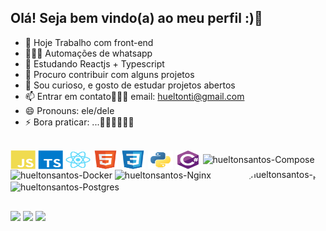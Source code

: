 ## Olá! Seja bem vindo(a) ao meu perfil :)👋

- 🔭 Hoje Trabalho com front-end
- 👨🏾‍💻 Automações de whatsapp
- 🌱 Estudando Reactjs + Typescript
- 👯 Procuro contribuir com alguns projetos
- 🤔 Sou curioso, e gosto de estudar projetos abertos
- 📫 Entrar em contato👨🏼‍💻 email: hueltonti@gmail.com
- 😄 Pronouns: ele/dele
- ⚡ Bora praticar: ...👨🏼‍💻👨🏼‍💻


<div style="display: inline_block"><br>
  <img align="center" alt="hueltonsantos-Js" height="30" width="40" src="https://raw.githubusercontent.com/devicons/devicon/master/icons/javascript/javascript-plain.svg">
  <img align="center" alt="hueltonsantos-Ts" height="30" width="40" src="https://raw.githubusercontent.com/devicons/devicon/master/icons/typescript/typescript-plain.svg">
  <img align="center" alt="hueltonsantos-React" height="30" width="40" src="https://raw.githubusercontent.com/devicons/devicon/master/icons/react/react-original.svg">
  <img align="center" alt="hueltonsantos-HTML" height="30" width="40" src="https://raw.githubusercontent.com/devicons/devicon/master/icons/html5/html5-original.svg">
  <img align="center" alt="hueltonsantos-CSS" height="30" width="40" src="https://raw.githubusercontent.com/devicons/devicon/master/icons/css3/css3-original.svg">
  <img align="center" alt="hueltonsantos-Python" height="30" width="40" src="https://raw.githubusercontent.com/devicons/devicon/master/icons/python/python-original.svg">
  <img align="center" alt="hueltonsantos-Csharp" height="30" width="40" src="https://raw.githubusercontent.com/devicons/devicon/master/icons/csharp/csharp-original.svg">
  <img align="center" alt="hueltonsantos-Compose" height="30" width="40" src="https://cdn.jsdelivr.net/gh/devicons/devicon/icons/composer/composer-original.svg"/>
  <img align="center" alt="hueltonsantos-Docker" height="30" width="40" src="https://cdn.jsdelivr.net/gh/devicons/devicon/icons/docker/docker-plain-wordmark.svg" />
  <img align="right" alt="hueltonsantos-pic" height="150" style="border-radius:50px;" src="https://avatars.githubusercontent.com/u/90808048?v=4">
  <img align="center" alt="hueltonsantos-Nginx" height="30" width="40" src="https://cdn.jsdelivr.net/gh/devicons/devicon/icons/nginx/nginx-original.svg" />
  <img align="center" alt="hueltonsantos-Postgres" height="30" width="40" src="https://cdn.jsdelivr.net/gh/devicons/devicon/icons/postgresql/postgresql-original.svg" />
</div>

##

<div> 
<a href="https://www.instagram.com/huelton.santos/" target="_blank"><img src="https://img.shields.io/badge/-Instagram-%23E4405F?style=for-the-badge&logo=instagram&logoColor=white" target="_blank"></a>
<a href = "mailto:hueltonti@gmail.com"><img src="https://img.shields.io/badge/-Gmail-%23333?style=for-the-badge&logo=gmail&logoColor=white" target="_blank"></a>
<a href="https://www.linkedin.com/in/huelton-santosdvs/" target="_blank"><img src="https://img.shields.io/badge/-LinkedIn-%230077B5?style=for-the-badge&logo=linkedin&logoColor=white" target="_blank"></a>  
</div>

